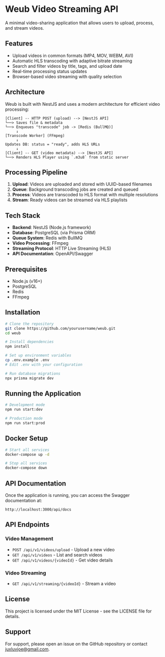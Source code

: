 # Weub Video Streaming API

A minimal video-sharing application that allows users to upload, process, and stream videos.

## Features

- Upload videos in common formats (MP4, MOV, WEBM, AVI)
- Automatic HLS transcoding with adaptive bitrate streaming
- Search and filter videos by title, tags, and upload date
- Real-time processing status updates
- Browser-based video streaming with quality selection

## Architecture

Weub is built with NestJS and uses a modern architecture for efficient video processing:

```
[Client] -- HTTP POST (upload) --> [NestJS API]
└──> Saves file & metadata
└──> Enqueues "transcode" job -> [Redis (BullMQ)]
     ↓
[Transcode Worker] (FFmpeg)
     ↓
Updates DB: status = "ready", adds HLS URLs
     ↓
[Client] -- GET (video metadata) --> [NestJS API]
└──> Renders HLS Player using `.m3u8` from static server
```

## Processing Pipeline

1. **Upload**: Videos are uploaded and stored with UUID-based filenames
2. **Queue**: Background transcoding jobs are created and queued
3. **Process**: Videos are transcoded to HLS format with multiple resolutions
4. **Stream**: Ready videos can be streamed via HLS playlists

## Tech Stack

- **Backend**: NestJS (Node.js framework)
- **Database**: PostgreSQL (via Prisma ORM)
- **Queue System**: Redis with BullMQ
- **Video Processing**: FFmpeg
- **Streaming Protocol**: HTTP Live Streaming (HLS)
- **API Documentation**: OpenAPI/Swagger

## Prerequisites

- Node.js (v16+)
- PostgreSQL
- Redis
- FFmpeg

## Installation

```bash
# Clone the repository
git clone https://github.com/yourusername/weub.git
cd weub

# Install dependencies
npm install

# Set up environment variables
cp .env.example .env
# Edit .env with your configuration

# Run database migrations
npx prisma migrate dev
```

## Running the Application

```bash
# Development mode
npm run start:dev

# Production mode
npm run start:prod
```

## Docker Setup

```bash
# Start all services
docker-compose up -d

# Stop all services
docker-compose down
```

## API Documentation

Once the application is running, you can access the Swagger documentation at:

```
http://localhost:3000/api/docs
```

## API Endpoints

### Video Management

- `POST /api/v1/videos/upload` - Upload a new video
- `GET /api/v1/videos` - List and search videos
- `GET /api/v1/videos/{videoId}` - Get video details

### Video Streaming

- `GET /api/v1/streaming/{videoId}` - Stream a video

## License

This project is licensed under the MIT License - see the LICENSE file for details.

## Support

For support, please open an issue on the GitHub repository or contact juxluvjoe@gmail.com.

